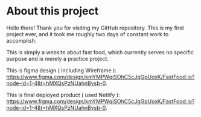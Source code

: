 # About this project

Hello there! Thank you for visiting my GitHub repository. This is my first project ever, and it took me roughly two days of constant work to accomplish.

This is simply a website about fast food, which currently serves no specific purpose and is merely a practice project.

This is figma design ( including Wireframe ): https://www.figma.com/design/kmYMPWqiSOhC5cJgGpUoxK/FastFood.io?node-id=1-4&t=hMXQsPzNUahnBysb-0.

This is final deployed product ( used Netlify ): https://www.figma.com/design/kmYMPWqiSOhC5cJgGpUoxK/FastFood.io?node-id=1-4&t=hMXQsPzNUahnBysb-0.

